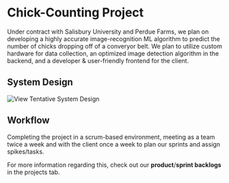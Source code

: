 # Chick-Counting Project

Under contract with Salisbury University and Perdue Farms, we plan on developing a highly accurate image-recognition ML algorithm to predict the number of chicks dropping off of a converyor belt. We plan to utilize custom hardware for data collection, an optimized image detection algorithm in the backend, and a developer & user-friendly frontend for the client.

## System Design

![View Tentative System Design](/Documentation/Chick-Counting-System-Design-3_18_25-1.png)

## Workflow

Completing the project in a scrum-based environment, meeting as a team twice a week and with the client once a week to plan our sprints and assign spikes/tasks.

For more information regarding this, check out our **product**/**sprint backlogs** in the projects tab.
